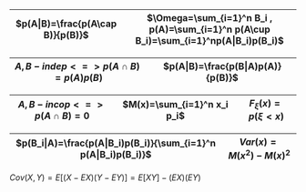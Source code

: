 <!--Document-->
| $p(A\|B)=\frac{p(A\cap B)}{p(B)}$ | $\Omega=\sum_{i=1}^n B_i , p(A)=\sum_{i=1}^n p(A\cup B_i)=\sum_{i=1}^np(A\|B_i)p(B_i)$ |
| ----------------------------------- | ---------------------------------------------------------------------------------------- |

| $A,B-indep<=>p(A\cap B)=p(A)p(B)$|$p(A\|B)=\frac{p(B\|A)p(A)}{p(B)}$|
|---|---|

|$A,B-incop<=>p(A\cap B)=0$|$M(x)=\sum_{i=1}^n x_i p_i$|$F_\xi(x)=p(\xi<x)$|
|---|---|---|

|$p(B_i\|A)=\frac{p(A\|B_i)p(B_i)}{\sum_{i=1}^n p(A\|B_i)p(B_i)}$|$Var(x)=M(x^2)-M(x)^2$|
|---|---|

$Cov(X,Y)=E\big[(X-EX)(Y-EY)\big]=E[XY]-(EX)(EY)$
